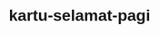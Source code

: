 # kartu-selamat-pagi
<!DOCTYPE html>
<html lang="en">
<head>
    <meta charset="UTF-8">
    <meta name="viewport" content="width=device-width, initial-scale=1.0">
    <title>Kartu Ucapan Selamat Pagi</title>
    <style>
        * {
            margin: 0;
            padding: 0;
            box-sizing: border-box;
            font-family: 'Arial', sans-serif;
        }

        body {
            height: 100vh;
            display: flex;
            justify-content: center;
            align-items: center;
            background: linear-gradient(135deg, #e1f5fe, #bbdefb);
        }

        #chat-container {
            width: 90%;
            max-width: 400px;
            height: 80vh;
            background-color: white;
            border-radius: 20px;
            box-shadow: 0 10px 20px rgba(0, 0, 0, 0.1);
            display: flex;
            flex-direction: column;
            overflow: hidden;
        }

        .chat-header {
            padding: 15px;
            background-color: #64b5f6;
            color: white;
            text-align: center;
            border-top-left-radius: 20px;
            border-top-right-radius: 20px;
        }

        .chat-messages {
            flex: 1;
            padding: 15px;
            overflow-y: auto;
            background-color: #e3f2fd;
        }

        .message {
            margin-bottom: 15px;
            padding: 12px;
            border-radius: 18px;
            max-width: 80%;
        }

        .message.bot {
            background-color: #bbdefb;
            align-self: flex-start;
        }

        .message.user {
            background-color: #c8e6c9;
            align-self: flex-end;
            margin-left: auto;
        }

        .chat-input {
            display: flex;
            padding: 15px;
            border-top: 1px solid #f0f0f0;
            background-color: #fff;
        }

        #message-input {
            flex: 1;
            padding: 12px;
            border: 1px solid #ddd;
            border-radius: 25px;
            margin-right: 10px;
            font-size: 16px;
        }

        #send-button {
            padding: 12px 20px;
            background-color: #64b5f6;
            color: white;
            border: none;
            border-radius: 25px;
            cursor: pointer;
            font-size: 16px;
        }

        #card-container {
            width: 90%;
            max-width: 400px;
            height: 80vh;
            background-color: white;
            border-radius: 20px;
            box-shadow: 0 10px 20px rgba(0, 0, 0, 0.1);
            display: none;
            flex-direction: column;
            overflow: hidden;
        }

        .card-header {
            padding: 15px;
            background-color: #64b5f6;
            color: white;
            text-align: center;
            border-top-left-radius: 20px;
            border-top-right-radius: 20px;
        }

        .card-content {
            flex: 1;
            padding: 30px 20px;
            display: flex;
            flex-direction: column;
            align-items: center;
            justify-content: center;
            text-align: center;
            background-color: #e3f2fd;
        }

        .card-image {
            width: 200px;
            height: 200px;
            border-radius: 50%;
            object-fit: cover;
            border: 5px solid #bbdefb;
            margin-bottom: 25px;
        }

        .card-message {
            font-size: 18px;
            line-height: 1.5;
            margin-bottom: 30px;
            color: #212121;
        }

        #back-to-chat {
            padding: 15px;
            background-color: #64b5f6;
            color: white;
            border: none;
            border-radius: 5px;
            cursor: pointer;
            font-size: 16px;
        }
    </style>
</head>
<body>
    <div id="chat-container">
        <div class="chat-header">
            <h2>Obrolan Pagi</h2>
        </div>
        <div class="chat-messages" id="chat-messages">
            <div class="message bot">
                <p>Hai! Ketik "selamat pagi" untuk membuka kartu spesial.</p>
            </div>
        </div>
        <div class="chat-input">
            <input type="text" id="message-input" placeholder="Ketik pesan Anda...">
            <button id="send-button">Kirim</button>
        </div>
    </div>

    <div id="card-container">
        <div class="chat-header">
            <h2>Ucapan Pagi Romantis</h2>
        </div>
        <div class="card-content">
            <img class="card-image" src="data:image/jpeg;base64,INSERT_BASE64_ENCODED_IMAGE_HERE" alt="Foto Pasangan">
            <p class="card-message">Bangunlah sayang, matahari telah bersinar cerah. Seperti senyummu yang selalu menerangi hari-hariku. Semoga pagimu seindah hatimu! 😊</p>
            <button id="back-to-chat">Kembali</button>
        </div>
    </div>

    <script>
        const chatContainer = document.getElementById('chat-container');
        const cardContainer = document.getElementById('card-container');
        const messageInput = document.getElementById('message-input');
        const sendButton = document.getElementById('send-button');
        const backToChat = document.getElementById('back-to-chat');
        const chatMessages = document.getElementById('chat-messages');

        sendButton.addEventListener('click', sendMessage);
        messageInput.addEventListener('keypress', (e) => {
            if (e.key === 'Enter') {
                sendMessage();
            }
        });

        backToChat.addEventListener('click', () => {
            cardContainer.style.display = 'none';
            chatContainer.style.display = 'flex';
            messageInput.value = '';
        });

        function sendMessage() {
            const message = messageInput.value.trim().toLowerCase();
            if (message) {
                addMessage(message, 'user');
                messageInput.value = '';

                if (message === 'selamat pagi') {
                    setTimeout(() => {
                        addMessage('Sedang menyiapkan kartu spesial untukmu...', 'bot');
                        setTimeout(() => {
                            chatContainer.style.display = 'none';
                            cardContainer.style.display = 'flex';
                        }, 500);
                    }, 500);
                }
            }
        }

        function addMessage(text, sender) {
            const messageElement = document.createElement('div');
            messageElement.classList.add('message', sender);
            messageElement.innerHTML = `<p>${text}</p>`;
            chatMessages.appendChild(messageElement);
            chatMessages.scrollTop = chatMessages.scrollHeight;
        }
    </script>
</body>
</html>
